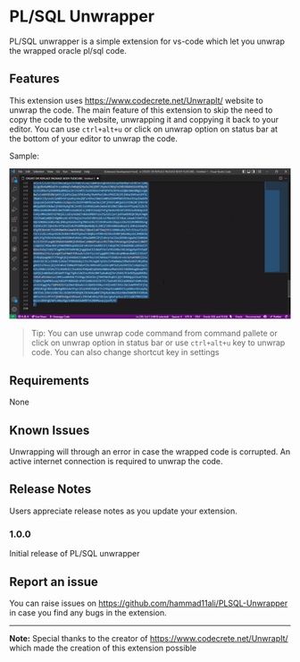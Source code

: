 # PL/SQL Unwrapper 

PL/SQL unwrapper is a simple extension for vs-code which let you unwrap the wrapped oracle pl/sql code.

## Features

This extension uses https://www.codecrete.net/UnwrapIt/ website to unwrap the code. The main feature of this extension to skip the need to copy the code to the website, unwrapping it and coppying it back to your editor. You can use `ctrl+alt+u` or click on unwrap option on status bar at the bottom of your editor to unwrap the code.

Sample:

![unwrap with status bar icon](gifs/unwrap-with-status-bar.gif)

> Tip: You can use unwrap code command from command pallete or click on unwrap option in status bar or use `ctrl+alt+u` key to unwrap code. You can also change shortcut key in settings

## Requirements

None

## Known Issues

Unwrapping will through an error in case the wrapped code is corrupted. An active internet connection is required to unwrap the code.

## Release Notes

Users appreciate release notes as you update your extension.

### 1.0.0

Initial release of PL/SQL unwrapper

## Report an issue
You can raise issues on https://github.com/hammad11ali/PLSQL-Unwrapper in case you find any bugs in the extension.

-----------------------------------------------------------------------------------------------------------

**Note:** Special thanks to the creator of https://www.codecrete.net/UnwrapIt/ which made the creation of this extension possible

